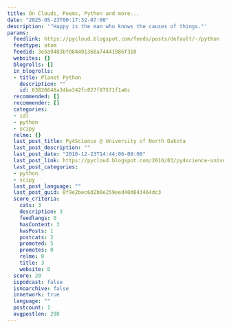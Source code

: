 ```yaml
---
title: On Clouds, Poems, Python and more...
date: "2025-05-23T00:17:32-07:00"
description: '"Happy is the man who knows the causes of things."'
params:
  feedlink: https://pycloud.blogspot.com/feeds/posts/default/-/python
  feedtype: atom
  feedid: 3eba9483bf084491368a74441986f310
  websites: {}
  blogrolls: []
  in_blogrolls:
  - title: Planet Python
    description: ""
    id: 63826648a34be342fc027f97571f1a6c
  recommended: []
  recommender: []
  categories:
  - idl
  - python
  - scipy
  relme: {}
  last_post_title: Py4Science @ University of North Dakota
  last_post_description: ""
  last_post_date: "2010-12-23T14:44:06-08:00"
  last_post_link: https://pycloud.blogspot.com/2010/03/py4science-university-of-north-dakota.html
  last_post_categories:
  - python
  - scipy
  last_post_language: ""
  last_post_guid: 0f9e2bec6d2b0e259eed40d843464dc3
  score_criteria:
    cats: 3
    description: 3
    feedlangs: 0
    hasContent: 3
    hasPosts: 1
    postcats: 2
    promoted: 5
    promotes: 0
    relme: 0
    title: 3
    website: 0
  score: 20
  ispodcast: false
  isnoarchive: false
  innetwork: true
  language: ""
  postcount: 1
  avgpostlen: 298
---
```

